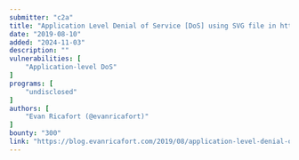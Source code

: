 ```yaml
---
submitter: "c2a"
title: "Application Level Denial of Service [DoS] using SVG file in https://[REDACTED].com (Write Up)"
date: "2019-08-10"
added: "2024-11-03"
description: ""
vulnerabilities: [
    "Application-level DoS"
]
programs: [
    "undisclosed"
]
authors: [
    "Evan Ricafort (@evanricafort)"
]
bounty: "300"
link: "https://blog.evanricafort.com/2019/08/application-level-denial-of-service-dos.html"
---
```




